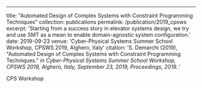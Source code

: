 ---
title: "Automated Design of Complex Systems with Constraint Programming Techniques"
collection: publications
permalink: /publication/2019_cpsws
excerpt: 'Starting from a success story in elevator systems design, we try and use SMT as a mean to enable domain-agnostic system configuration.'
date: 2019-09-23
venue: 'Cyber-Physical Systems Summer School Workshop, CPSWS 2019, Alghero, Italy'
citation: 'S. Demarchi (2019),
          &quot;Automated Design of Complex Systems with Constraint Programming Techniques.&quot;
          <i>in Cyber-Physical Systems Summer School Workshop, CPSWS 2019, Alghero, Italy,
          September 23, 2019, Proceedings, 2019.</i>.'

CPS Workshop
